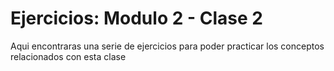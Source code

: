 # Ejercicios: Modulo 2 - Clase 2

Aqui encontraras una serie de ejercicios para poder practicar los conceptos relacionados con esta clase

